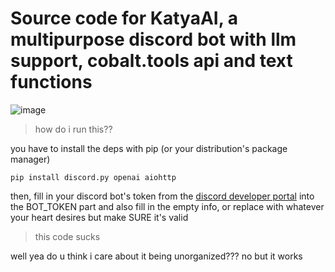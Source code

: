 # Source code for KatyaAI, a multipurpose discord bot with llm support, cobalt.tools api and text functions

![image](https://github.com/user-attachments/assets/61a5890f-e7d7-4f51-95c4-74f397ca79c1)


> how do i run this??

you have to install the deps with pip (or your distribution's package manager)

    pip install discord.py openai aiohttp

    
then, fill in your discord bot's token from the [discord developer portal](https://discord.com/developers/applications) into the BOT_TOKEN part and also fill in the empty info, or replace with whatever your heart desires but make SURE it's valid

> this code sucks

well yea do u think i care about it being unorganized??? no but it works
